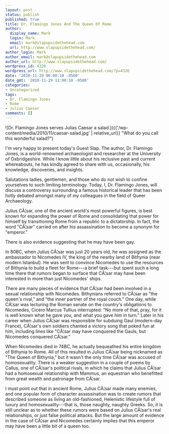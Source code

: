 ```yaml
---
layout: post
status: publish
published: true
title: Dr. Flamingo Jones And The Queen Of Rome
author:
  display_name: Mark
  login: Mark
  email: mark@slapupsidethehead.com
  url: http://www.slapupsidethehead.com/
author_login: Mark
author_email: mark@slapupsidethehead.com
author_url: http://www.slapupsidethehead.com/
wordpress_id: 4326
wordpress_url: http://www.slapupsidethehead.com/?p=4326
date: '2010-11-29 06:00:10 -0500'
date_gmt: '2010-11-29 11:00:10 -0500'
categories:
- Uncategorized
tags:
- Dr. Flamingo Jones
- Rome
- Julius Caesar
comments: []
---
```

![Dr. Flamingo Jones serves Julias Caesar a salad.]({{'/wp-content/media/2010/11/caesar-salad.jpg' | relative_url}} "What do you call this wonderful salad?")

I'm very happy to present today's Guest Slap. The author, Dr. Flamingo Jones, is a world-renowned archaeologist and researcher at the University of Oxbridgeshire. While I know little about his reclusive past and current whereabouts, he has kindly agreed to share with us, occasionally, his knowledge, discoveries, and insights.

Salutations ladies, gentlemen, and those who do not wish to confine yourselves to such limiting terminology. Today, I, Dr. Flamingo Jones, will discuss a controversy surrounding a famous historical leader that has been hotly debated amongst many of my colleagues in the field of Queer Archaeology.

Julius CÃ¦sar, one of the ancient world's most powerful figures, is best known for expanding the power of Rome and consolidating that power for himself by transitioning Rome from a republic to a dictatorship. In fact, the word "CÃ¦sar" carried on after his assassination to become a synonym for "emperor."

There is also evidence suggesting that he may have been gay.

In 80BC, when Julius CÃ¦sar was just 20 years old, he was assigned as the ambassador to Nicomedes IV, the king of the nearby land of Bithynia (near modern Istanbul). He was sent to convince Nicomedes to use the resources of Bithynia to build a fleet for Rome---a brief task---but spent such a long time there that rumors began to surface that CÃ¦sar may have been interested in more than just Nicomedes' ships.

There are many pieces of evidence that CÃ¦sar had been involved in a sexual relationship with Nicomedes. Bithynians referred to CÃ¦sar as "the queen's rival," and "the inner partner of the royal couch." One day, while CÃ¦sar was lecturing the Roman senate on the country's obligations to Nicomedes, Cicero Marcus Tullius interrupted: "No more of that, pray, for it is well known what he gave you, and what you gave him in turn." Later in his career when Julius CÃ¦sar was responsible for subduing Gaul (modern-day France), CÃ¦sar's own soldiers chanted a victory song that poked fun at him, including lines like "CÃ¦sar may have conquered the Gauls, but Nicomedes conquered CÃ¦sar."

When Nicomedes died in 74BC, he actually bequeathed his entire kingdom of Bithynia to Rome. All of this resulted in Julius CÃ¦sar being nicknamed as "The Queen of Bithynia," but it wasn't the only time CÃ¦sar was accused of homosexuality. There is a weaker suggestion in a couple of poems by Callus, one of CÃ¦sar's political rivals, in which he claims that Julius CÃ¦sar had a homosexual relationship with Mammus, an equestrian who benefitted from great wealth and patronage from CÃ¦sar.

I must point out that in ancient Rome, Julius CÃ¦sar made many enemies, and one popular form of character assassination was to create rumors that described someone as living an old-fashioned, Helenistic lifestyle full of luxury and homosexuality---that is, those naughty, naughty Greeks. So, it is still unclear as to whether these rumors were based on Julius CÃ¦sar's real relationships, or just false political attacks. But the large amount of evidence in the case of CÃ¦sar and Nicomedes certainly implies that this emperor may have been a little bit of a queen too.


